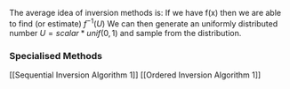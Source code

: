 The average idea of inversion methods is:
If we have f(x) then we are able to find (or estimate) $f^{-1}(U)$
We can then generate an uniformly distributed number $U = scalar*unif(0,1)$ and sample from the distribution.  
 


### Specialised Methods
[[Sequential Inversion Algorithm 1]]
[[Ordered Inversion Algorithm 1]]

